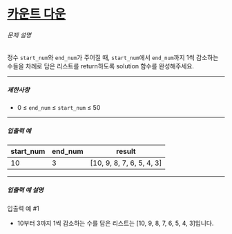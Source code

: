 # [카운트 다운](https://school.programmers.co.kr/learn/courses/30/lessons/181899)


###### 문제 설명


정수 `start_num`와 `end_num`가 주어질 때, `start_num`에서 `end_num`까지 1씩 감소하는 수들을 차례로 담은 리스트를 return하도록 solution 함수를 완성해주세요.




---


##### 제한사항


* 0 ≤ `end_num` ≤ `start_num` ≤ 50




---


##### 입출력 예




| start\_num | end\_num | result |
| --- | --- | --- |
| 10 | 3 | \[10, 9, 8, 7, 6, 5, 4, 3] |




---


##### 입출력 예 설명


입출력 예 \#1


* 10부터 3까지 1씩 감소하는 수를 담은 리스트는 \[10, 9, 8, 7, 6, 5, 4, 3]입니다.



